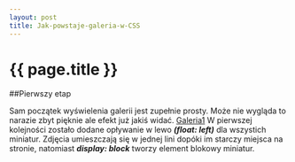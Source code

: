 ```yaml
---
layout: post
title: Jak-powstaje-galeria-w-CSS
---
```


# {{ page.title }}

##Pierwszy etap

Sam początek wyświelenia galerii jest zupełnie prosty. Może nie wygląda to narazie zbyt pięknie ale efekt już jakiś widać. 
[Galeria1](http://~amieszczanek/blog/kontakt.html/gallery/galeria1.html)
W pierwszej kolejności zostało dodane opływanie w lewo ***(float: left)*** dla wszystich miniatur. Zdjęcia umieszczają się w jednej 
lini dopóki im starczy miejsca na stronie, natomiast ***display: block*** tworzy element blokowy miniatur.

